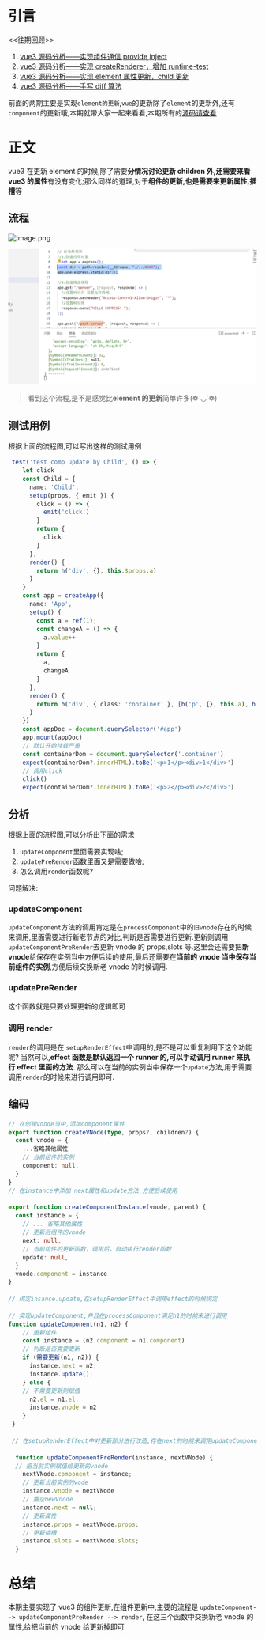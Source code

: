# 引言

<<往期回顾>>

1.  [vue3 源码分析——实现组件通信 provide,inject](https://juejin.cn/post/7111682377507667999 "https://juejin.cn/post/7111682377507667999")
1.  [vue3 源码分析——实现 createRenderer，增加 runtime-test](https://juejin.cn/post/7112349410528329758 "https://juejin.cn/post/7112349410528329758")
1.  [vue3 源码分析——实现 element 属性更新，child 更新](https://juejin.cn/post/7114203851770560525 "https://juejin.cn/post/7114203851770560525")
1.  [vue3 源码分析——手写 diff 算法](https://juejin.cn/post/7114966648309678110)

前面的两期主要是实现`element的更新`,`vue`的更新除了`element`的更新外,还有`component`的更新哦,本期就带大家一起来看看,本期所有的[源码请查看](https://github.com/cll123456/common-study/tree/master/vue3-analysis/16-finish-comp-update)

# 正文

vue3 在更新 element 的时候,除了需要**分情况讨论更新 children 外,还需要来看 vue3 的属性**有没有变化;那么同样的道理,对于**组件的更新,也是需要来更新属性,插槽**等

## 流程

![image.png](https://p1-juejin.byteimg.com/tos-cn-i-k3u1fbpfcp/ea4d6010dd2d4846b8e6f71deae72b08~tplv-k3u1fbpfcp-watermark.image?)

![foo](./assert/imgs/foo.png)

> 看到这个流程,是不是感觉比**element 的更新**简单许多(❁´◡`❁)

## 测试用例

根据上面的流程图,可以写出这样的测试用例

```ts
 test('test comp update by Child', () => {
    let click
    const Child = {
      name: 'Child',
      setup(props, { emit }) {
        click = () => {
          emit('click')
        }
        return {
          click
        }
      },
      render() {
        return h('div', {}, this.$props.a)
      }
    }
    const app = createApp({
      name: 'App',
      setup() {
        const a = ref(1);
        const changeA = () => {
          a.value++
        }
        return {
          a,
          changeA
        }
      },
      render() {
        return h('div', { class: 'container' }, [h('p', {}, this.a), h(Child, { a: this.a, onClick: this.changeA })])
      }
    })
    const appDoc = document.querySelector('#app')
    app.mount(appDoc)
    // 默认开始挂载严重
    const containerDom = document.querySelector('.container')
    expect(containerDom?.innerHTML).toBe('<p>1</p><div>1</div>')
    // 调用click
    click()
    expect(containerDom?.innerHTML).toBe('<p>2</p><div>2</div>')
```

## 分析

根据上面的流程图,可以分析出下面的需求

1. `updateComponent`里面需要实现啥;
2. `updatePreRender`函数里面又是需要做啥;
3. 怎么调用`render`函数呢?

问题解决:

### updateComponent

`updateComponent`方法的调用肯定是在`processComponent`中的`旧vnode`存在的时候来调用,里面需要进行新老节点的对比,判断是否需要进行更新.更新则调用`updateComponentPreRender`去更新 vnode 的 props,slots 等.这里会还需要把**新 vnode**给保存在实例当中方便后续的使用,最后还需要在**当前的 vnode 当中保存当前组件的实例**,方便后续交换新老 vnode 的时候调用.

### updatePreRender

这个函数就是只要处理更新的逻辑即可

### 调用 render

`render`的调用是在 `setupRenderEffect`中调用的,是不是可以重复利用下这个功能呢? 当然可以,**effect 函数是默认返回一个 runner 的,可以手动调用 runner 来执行 effect 里面的方法**. 那么可以在当前的实例当中保存一个`update`方法,用于需要调用`render`的时候来进行调用即可.

## 编码

```ts
// 在创建vnode当中,添加component属性
export function createVNode(type, props?, children?) {
  const vnode = {
    ...省略其他属性
    // 当前组件的实例
    component: null,
  }
}
// 在instance中添加 next属性和update方法,方便后续使用

export function createComponentInstance(vnode, parent) {
  const instance = {
    // ... 省略其他属性
    // 更新后组件的vnode
    next: null,
    // 当前组件的更新函数，调用后，自动执行render函数
    update: null,
  }
  vnode.component = instance
}

// 绑定insance.update,在setupRenderEffect中调用effect的时候绑定

// 实现updateComponent,并且在processComponent满足n1的时候来进行调用
function updateComponent(n1, n2) {
    // 更新组件
    const instance = (n2.component = n1.component)
    // 判断是否需要更新
    if (需要更新(n1, n2)) {
      instance.next = n2;
      instance.update();
    } else {
    // 不需要更新则赋值
      n2.el = n1.el;
      instance.vnode = n2
    }
 }

 // 在setupRenderEffect中对更新部分进行改造,存在next的时候来调用updateComponentPreRender

  function updateComponentPreRender(instance, nextVNode) {
  // 把当前实例赋值给更新的vnode
    nextVNode.component = instance;
    // 更新当前实例的vode
    instance.vnode = nextVNode
    // 置空newVnode
    instance.next = null;
    // 更新属性
    instance.props = nextVNode.props;
    // 更新插槽
    instance.slots = nextVNode.slots;
  }

```

# 总结

本期主要实现了 vue3 的组件更新,在组件更新中,主要的流程是 `updateComponent--> updateComponentPreRender --> render`, 在这三个函数中交换新老 vnode 的属性,给把当前的 vnode 给更新掉即可
